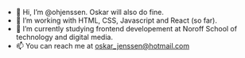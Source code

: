 - 👋 Hi, I’m @ohjenssen. Oskar will also do fine.
- 👀 I’m working with HTML, CSS, Javascript and React (so far).
- 🌱 I’m currently studying frontend developement at Noroff School of technology and digital media.
- 📫 You can reach me at oskar_jenssen@hotmail.com

<!---
ohjenssen/ohjenssen is a ✨ special ✨ repository because its `README.md` (this file) appears on your GitHub profile.
You can click the Preview link to take a look at your changes.
--->
